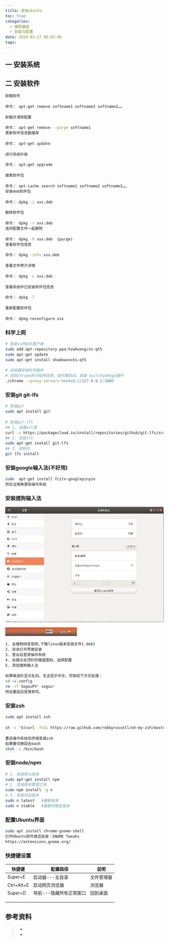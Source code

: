 ```yaml
---
title: 安装ubuntu
toc: true
categories:
  - 编程基础
  - 安装与配置
date: 2019-03-17 08:55:46
tags:
---
```




## 一 安装系统



## 二 安装软件

```bash
卸载软件

命令： apt-get remove softname1 softname2 softname3……

卸载并清除配置

命令： apt-get remove --purge softname1
更新软件信息数据库

命令： apt-get update

进行系统升级

命令： apt-get upgrade

搜索软件包

命令： apt-cache search softname1 softname2 softname3……
安装deb软件包

命令： dpkg -i xxx.deb

删除软件包

命令： dpkg -r xxx.deb
连同配置文件一起删除

命令： dpkg -P xxx.deb  (purge)
查看软件包信息

命令： dpkg -info xxx.deb

查看文件拷贝详情

命令： dpkg -L xxx.deb

查看系统中已安装软件包信息

命令： dpkg -l

重新配置软件包

命令： dpkg-reconfigure xxx
```

### 科学上网

```bash
# 安装ss的GUI客户端
sudo add-apt-repository ppa:hzwhuang/ss-qt5
sudo apt-get update
sudo apt-get install shadowsocks-qt5

# 浏览器安装科学插件
# 找到chrome执行程序目录，加代理启动，安装 SwitchyOmega插件
./chrome --proxy-server='socks5://127.0.0.1:1080'
```

### 安装git git-lfs

```bash
# 安装git
sudo apt install git

# 安装git-lfs
## 1. 设置url源
curl -s https://packagecloud.io/install/repositories/github/git-lfs/script.deb.sh | sudo bash
## 2. 安装lfs
sudo apt-get install git-lfs
## 3. 初始化
git lfs install
```

### 安装google输入法(不好用)

```bash
sudo  apt-get install fcitx-googlepinyin
然后注销再登陆操作系统
```

### 安装搜狗输入法

![ibus配置](install-ubuntu/1553342505304.png)

![1553344201236](install-ubuntu/1553344201236.png)

```bash
1. 去搜狗拼音官网,下载linux版本安装文件(.deb)
2. 双击打开界面安装
3. 登出后登录操作系统
4. 右键点击顶栏的键盘图标，选择配置
5. 添加搜狗输入法

如果候选栏显示乱码、无法显示中文，可按如下方式处理：
cd ~/.config
rm -rf SogouPY* sogou*
然后重启后登录即可。
```



### 安装zsh

```bash
sudo apt install zsh

sh -c "$(curl -fsSL https://raw.github.com/robbyrussell/oh-my-zsh/master/tools/install.sh)"

重启操作系统后终端变成zsh
如果要切换回去bash
chsh -s /bin/bash


```

### 安装node/npm

```bash
# 1. 安装默认版本
sudo apt-get install npm
# 2. 安装版本管理工具
sudo npm install -g n
# 3. 安装对应版本
sudo n latest   #最新版本
sudo n stable   #最新的稳定版本
```



### 配置Ubuntu界面

```bash
sudo apt install chrome-gnome-shell
打开Ubuntu软件商店安装：GNOME Tweaks
https://extensions.gnome.org/
```

### 快捷键设置

| 快捷键     | 配置路径                | 说明       |
| ---------- | ----------------------- | ---------- |
| Super+E    | 启动器---主目录         | 文件管理器 |
| Ctrl+Alt+E | 启动网页浏览器          | 浏览器     |
| Super+D    | 导航---隐藏所有正常窗口 | 回到桌面   |
|            |                         |            |
|            |                         |            |
|            |                         |            |

## 参考资料
> - []()
> - []()
